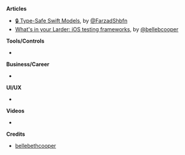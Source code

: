 **Articles**

* [🔒 Type-Safe Swift Models](https://medium.com/@farzadshbfn/type-safe-swift-models-fce55d6eccc7), by [@FarzadShbfn](https://twitter.com/FarzadShbfn)
* [What's in your Larder: iOS testing frameworks](https://larder.io/blog/larder-links-07-ios-testing/), by [@bellebcooper](http://www.twitter.com/bellebcooper)

**Tools/Controls**

* 

**Business/Career**

* 

**UI/UX**

* 

**Videos**

* 

**Credits**

* [bellebethcooper](https://github.com/bellebethcooper)
